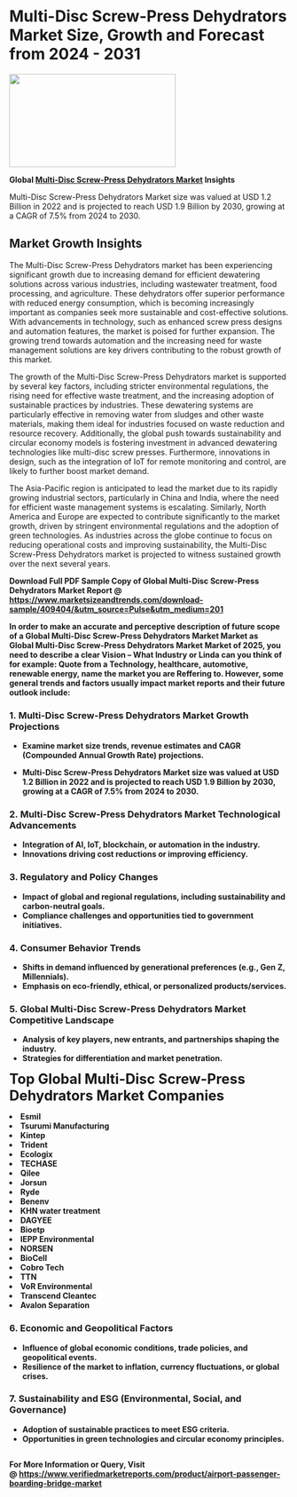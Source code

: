 <H1>Multi-Disc Screw-Press Dehydrators Market Size, Growth and Forecast from 2024 - 2031</H1><img class="aligncenter size-medium wp-image-584254" src="https://thirdeyenews.in/wp-content/uploads/2024/09/Global-Market-Research-300x168.jpeg" alt="" width="300" height="168" /><p><strong>Global&nbsp;<a href="https://www.marketsizeandtrends.com/download-sample/409404/&amp;utm_source=Pulse&amp;utm_medium=201">Multi-Disc Screw-Press Dehydrators Market</a> Insights</strong></p><p>Multi-Disc Screw-Press Dehydrators Market size was valued at USD 1.2 Billion in 2022 and is projected to reach USD 1.9 Billion by 2030, growing at a CAGR of 7.5% from 2024 to 2030.</p><p><h2>Market Growth Insights</h2> <p>The Multi-Disc Screw-Press Dehydrators market has been experiencing significant growth due to increasing demand for efficient dewatering solutions across various industries, including wastewater treatment, food processing, and agriculture. These dehydrators offer superior performance with reduced energy consumption, which is becoming increasingly important as companies seek more sustainable and cost-effective solutions. With advancements in technology, such as enhanced screw press designs and automation features, the market is poised for further expansion. The growing trend towards automation and the increasing need for waste management solutions are key drivers contributing to the robust growth of this market.</p> <p><strong></strong></p> <p>The growth of the Multi-Disc Screw-Press Dehydrators market is supported by several key factors, including stricter environmental regulations, the rising need for effective waste treatment, and the increasing adoption of sustainable practices by industries. These dewatering systems are particularly effective in removing water from sludges and other waste materials, making them ideal for industries focused on waste reduction and resource recovery. Additionally, the global push towards sustainability and circular economy models is fostering investment in advanced dewatering technologies like multi-disc screw presses. Furthermore, innovations in design, such as the integration of IoT for remote monitoring and control, are likely to further boost market demand. <p>The Asia-Pacific region is anticipated to lead the market due to its rapidly growing industrial sectors, particularly in China and India, where the need for efficient waste management systems is escalating. Similarly, North America and Europe are expected to contribute significantly to the market growth, driven by stringent environmental regulations and the adoption of green technologies. As industries across the globe continue to focus on reducing operational costs and improving sustainability, the Multi-Disc Screw-Press Dehydrators market is projected to witness sustained growth over the next several years.</p> <p><strong></p><p><span class=""><strong>Download Full PDF Sample Copy of Global Multi-Disc Screw-Press Dehydrators Market Report</strong> @ <a href="https://www.marketsizeandtrends.com/download-sample/409404/&amp;utm_source=Pulse&amp;utm_medium=201" target="_blank">https://www.marketsizeandtrends.com/download-sample/409404/&amp;utm_source=Pulse&amp;utm_medium=201</a></span></p><p>In order to make an accurate and perceptive description of future scope of a Global&nbsp;Multi-Disc Screw-Press Dehydrators Market Market as Global&nbsp;Multi-Disc Screw-Press Dehydrators Market Market of 2025, you need to describe a clear Vision &ndash; What Industry or Linda can you think of for example: Quote from a Technology, healthcare, automotive, renewable energy, name the market you are Reffering to. However, some general trends and factors usually impact market reports and their future outlook include:</p><h3>1.&nbsp;<strong>Multi-Disc Screw-Press Dehydrators Market Growth Projections</strong></h3><ul><li>Examine market size trends, revenue estimates and CAGR (Compounded Annual Growth Rate) projections.</li><li><p>Multi-Disc Screw-Press Dehydrators Market size was valued at USD 1.2 Billion in 2022 and is projected to reach USD 1.9 Billion by 2030, growing at a CAGR of 7.5% from 2024 to 2030.</p></li></ul><h3>2.&nbsp;<strong>Multi-Disc Screw-Press Dehydrators Market Technological Advancements</strong></h3><ul><li>Integration of AI, IoT, blockchain, or automation in the industry.</li><li>Innovations driving cost reductions or improving efficiency.</li></ul><h3>3.&nbsp;<strong>Regulatory and Policy Changes</strong></h3><ul><li>Impact of global and regional regulations, including sustainability and carbon-neutral goals.</li><li>Compliance challenges and opportunities tied to government initiatives.</li></ul><h3>4.&nbsp;<strong>Consumer Behavior Trends</strong></h3><ul><li>Shifts in demand influenced by generational preferences (e.g., Gen Z, Millennials).</li><li>Emphasis on eco-friendly, ethical, or personalized products/services.</li></ul><h3>5.&nbsp;<strong>Global Multi-Disc Screw-Press Dehydrators Market Competitive Landscape</strong></h3><ul><li>Analysis of key players, new entrants, and partnerships shaping the industry.</li><li>Strategies for differentiation and market penetration.</li></ul><p data-pm-slice="1 1 []"><span style="color: inherit; font-family: inherit; font-size: 25px;">Top Global Multi-Disc Screw-Press Dehydrators Market Companies</span></p><div class="" data-test-id=""><p><li>Esmil</li><li> Tsurumi Manufacturing</li><li> Kintep</li><li> Trident</li><li> Ecologix</li><li> TECHASE</li><li> Qilee</li><li> Jorsun</li><li> Ryde</li><li> Benenv</li><li> KHN water treatment</li><li> DAGYEE</li><li> Bioetp</li><li> IEPP Environmental</li><li> NORSEN</li><li> BioCell</li><li> Cobro Tech</li><li> TTN</li><li> VoR Environmental</li><li> Transcend Cleantec</li><li> Avalon Separation</li></p></div><h3>6.&nbsp;<strong>Economic and Geopolitical Factors</strong></h3><ul><li>Influence of global economic conditions, trade policies, and geopolitical events.</li><li>Resilience of the market to inflation, currency fluctuations, or global crises.</li></ul><h3>7.&nbsp;<strong>Sustainability and ESG (Environmental, Social, and Governance)</strong></h3><ul><li>Adoption of sustainable practices to meet ESG criteria.</li><li>Opportunities in green technologies and circular economy principles.</li></ul><h2><strong style="font-size: 14px;">For More Information or Query, Visit @&nbsp;</strong><a style="background-color: #ffffff; font-size: 14px;" href="https://www.marketsizeandtrends.com/report/multi-disc-screw-press-dehydrators-market/" target="_blank">https://www.verifiedmarketreports.com/product/airport-passenger-boarding-bridge-market</a></h2>
